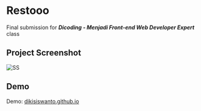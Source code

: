 # Restooo

Final submission for _**Dicoding - Menjadi Front-end Web Developer Expert**_ class

## Project Screenshot

![SS](https://i.ibb.co/mSzbPP2/restooo.png)

## Demo

Demo: [dikisiswanto.github.io](https://dikisiswanto.github.io)